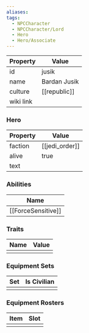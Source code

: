 ```yaml
---
aliases: 
tags:
  - NPCCharacter
  - NPCCharacter/Lord
  - Hero
  - Hero/Associate
---
```


| Property  | Value                 |
| :-------- | --------------------- |
| id        | jusik                 |
| name      | Bardan Jusik          |
| culture   | [[republic]] |
| wiki link |                       |
### Hero
| Property | Value          |
| -------- | -------------- |
| faction  | [[jedi_order]] |
| alive    | true           |
| text     |                |

### Abilities
|        Name        |
| :----------------: |
| [[ForceSensitive]] |

### Traits
| Name | Value |
| ---- | ----- |
|      |       |

### Equipment Sets
| Set | Is Civilian |
| --- | ----------- |
|     |             |

### Equipment Rosters
| Item | Slot |
| ---- | ---- |
|      |      |
